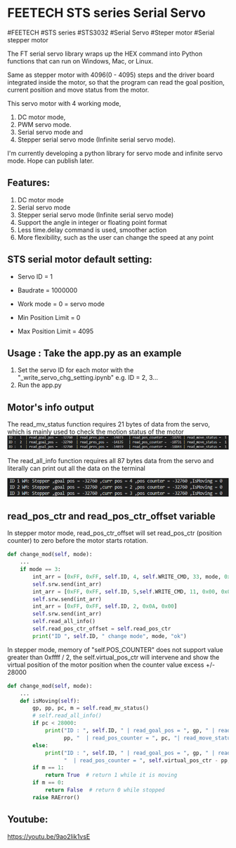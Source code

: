 # FEETECH STS series Serial Servo
#FEETECH #STS series #STS3032 #Serial Servo #Steper motor #Serial stepper motor

The FT serial servo library wraps up the HEX command into Python functions that can run on Windows, Mac, or Linux.

Same as stepper motor with 4096(0 - 4095) steps and the driver board integrated inside the motor, so that the program can read the goal position, current position and move status from the motor. 

This servo motor with 4 working mode, 
1. DC motor mode, 
2. PWM servo mode. 
3. Serial servo mode and 
4. Stepper serial servo mode (Infinite serial servo mode). 

I'm currently developing a python library for servo mode and infinite servo mode. Hope can publish later.

## Features:
1. DC motor mode
2. Serial servo mode
3. Stepper serial servo mode (Infinite serial servo mode)
4. Support the angle in integer or floating point format
5. Less time.delay command is used, smoother action
6. More flexibility, such as the user can change the speed at any point

## STS serial motor default setting:
- Servo ID = 1

- Baudrate = 1000000

- Work mode = 0 = servo mode

- Min Position Limit = 0

- Max Position Limit = 4095

## Usage : Take the app.py as an example
1. Set the servo ID for each motor with the "_write_servo_chg_setting.ipynb"
    e.g. ID = 2, 3...
2. Run the app.py

## Motor's info output
The read_mv_status function requires 21 bytes of data from the servo, which is mainly used to check the motion status of the motor
![](reference/_output_example/read_mv_status.png)

The read_all_info function requires all 87 bytes data from the servo and literally can print out all the data on the terminal

![](reference/_output_example/read_all_info.png)

## read_pos_ctr and read_pos_ctr_offset variable
In stepper motor mode, read_pos_ctr_offset will set read_pos_ctr (position counter) to zero before the motor starts rotation.
```python
def change_mod(self, mode):
    ...
    if mode == 3:
        int_arr = [0xFF, 0xFF, self.ID, 4, self.WRITE_CMD, 33, mode, 0x00]
        self.srw.send(int_arr)
        int_arr = [0xFF, 0xFF, self.ID, 5,self.WRITE_CMD, 11, 0x00, 0x00, 0x00]
        self.srw.send(int_arr)
        int_arr = [0xFF, 0xFF, self.ID, 2, 0x0A, 0x00]
        self.srw.send(int_arr)
        self.read_all_info()
        self.read_pos_ctr_offset = self.read_pos_ctr
        print("ID ", self.ID, " change mode", mode, "ok")
```

In stepper mode, memory of "self.POS_COUNTER" does not support value greater than 0xffff / 2, the self.virtual_pos_ctr will intervene and show the virtual position of the motor position when the counter value excess +/- 28000
```python
def change_mod(self, mode):
    ...
    def isMoving(self):
        gp, pp, pc, m = self.read_mv_status()
        # self.read_all_info()
        if pc < 28000:
            print("ID : ", self.ID, " | read_goal_pos = ", gp, " | read_pres_pos = ",
                  pp, "  | read_pos_counter = ", pc, "| read_move_status = ", m)
        else:
            print("ID : ", self.ID, " | read_goal_pos = ", gp, " | read_pres_pos = ", pp,
                  "  | read_pos_counter = ", self.virtual_pos_ctr - pp, "| read_move_status = ", m)
        if m == 1:
            return True  # return 1 while it is moving
        if m == 0:
            return False  # return 0 while stopped
        raise RAError()
```

## Youtube:
https://youtu.be/9ao2Iik1vsE
